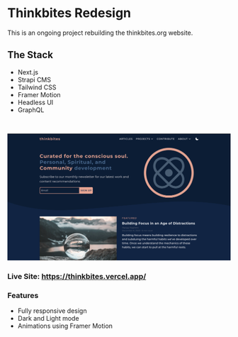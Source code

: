 # Thinkbites Redesign 

This is an ongoing project rebuilding the thinkbites.org website.

## The Stack
- Next.js
- Strapi CMS
- Tailwind CSS
- Framer Motion
- Headless UI
- GraphQL <br/>
<br/>

![](./screenshot.jpg)

### Live Site: https://thinkbites.vercel.app/


### Features

- Fully responsive design
- Dark and Light mode
- Animations using Framer Motion

